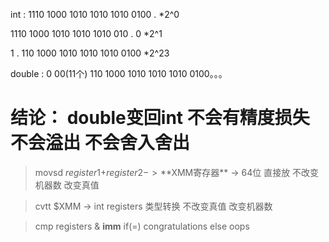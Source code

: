 

int : 1110 1000 1010 1010 1010 0100 . *2^0

1110 1000 1010 1010 1010 010 . 0 *2^1

1 . 110 1000 1010 1010 1010 0100 *2^23

double : 0 00(11个) 110 1000 1010 1010 1010 0100。。。

# 结论： double变回int 不会有精度损失 不会溢出 不会舍入舍出

>movsd $register1+$$register2 -> **$XMM寄存器** -> 64位
直接放 不改变机器数 改变真值

>cvtt $XMM -> int registers 
类型转换 不改变真值 改变机器数

>cmp registers & **imm**
if(=) congratulations
else oops